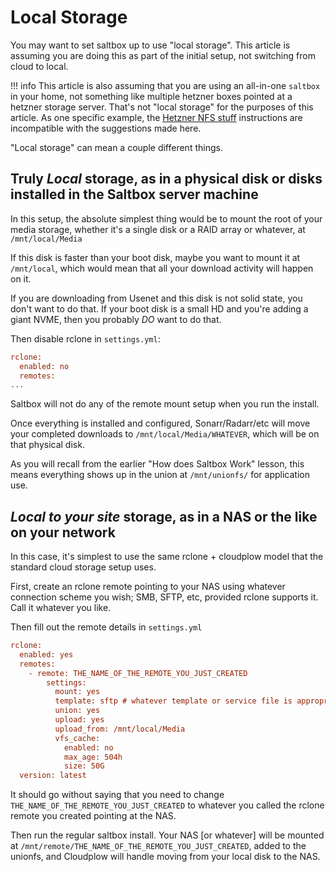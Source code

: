 # Local Storage

You may want to set saltbox up to use "local storage".  This article is assuming you are doing this as part of the initial setup, not switching from cloud to local.

!!! info
    This article is also assuming that you are using an all-in-one `saltbox` in your home, not something like multiple hetzner boxes pointed at a hetzner storage server.  That's not "local storage" for the purposes of this article.  As one specific example, the [Hetzner NFS stuff](../apps/hetzner_nfs.md) instructions are incompatible with the suggestions made here.

"Local storage" can mean a couple different things.

## Truly *Local* storage, as in a physical disk or disks installed in the Saltbox server machine

In this setup, the absolute simplest thing would be to mount the root of your media storage, whether it's a single disk or a RAID array or whatever, at `/mnt/local/Media`

If this disk is faster than your boot disk, maybe you want to mount it at `/mnt/local`, which would mean that all your download activity will happen on it.  

If you are downloading from Usenet and this disk is not solid state, you don't want to do that.  If your boot disk is a small HD and you're adding a giant NVME, then you probably _DO_ want to do that.

Then disable rclone in `settings.yml`:

```ini
rclone:
  enabled: no
  remotes:
...
```

Saltbox will not do any of the remote mount setup when you run the install.

Once everything is installed and configured, Sonarr/Radarr/etc will move your completed downloads to `/mnt/local/Media/WHATEVER`, which will be on that physical disk.

As you will recall from the earlier "How does Saltbox Work" lesson, this means everything shows up in the union at `/mnt/unionfs/` for application use.

## *Local to your site* storage, as in a NAS or the like on your network

In this case, it's simplest to use the same rclone + cloudplow model that the standard cloud storage setup uses.

First, create an rclone remote pointing to your NAS using whatever connection scheme you wish; SMB, SFTP, etc, provided rclone supports it.  Call it whatever you like.  

Then fill out the remote details in `settings.yml`
```ini
rclone:
  enabled: yes
  remotes:
    - remote: THE_NAME_OF_THE_REMOTE_YOU_JUST_CREATED
        settings:
          mount: yes
          template: sftp # whatever template or service file is appropriate
          union: yes
          upload: yes
          upload_from: /mnt/local/Media
          vfs_cache:
            enabled: no
            max_age: 504h
            size: 50G
  version: latest
```

It should go without saying that you need to change `THE_NAME_OF_THE_REMOTE_YOU_JUST_CREATED` to whatever you called the rclone remote you created pointing at the NAS.

Then run the regular saltbox install.  Your NAS [or whatever] will be mounted at `/mnt/remote/THE_NAME_OF_THE_REMOTE_YOU_JUST_CREATED`, added to the unionfs, and Cloudplow will handle moving from your local disk to the NAS.
